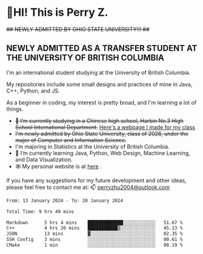 # 🌄HI! This is Perry Z. <br> #
<s>## NEWLY ADMITTED BY OHIO STATE UNIVERSITY!!! ##</s>
## NEWLY ADMITTED AS A TRANSFER STUDENT AT THE UNIVERSITY OF BRITISH COLUMBIA ##
I'm an international student studying at the University of British Columbia. <br>

My repositories include some small designs and practices of mine in Java, C++, Python, and JS. <br>

As a beginner in coding, my interest is pretty broad, and I'm learning a lot of things. <br>
- <s>🔭 I’m currently studying in a Chinese high school, Harbin No.3 High School International Department.</s> [Here's a webpage I made for my class](https://perry2004.github.io/weirdos/)
- <s> I'm newly admitted by Ohio State University, class of 2026, under the major of Computer and Information Science. </s>
- I'm majoring in Statistics at the University of British Columbia. 
- 🌱 I’m currently learning Java, Python, Web Design, Machine Learning, and Data Visualization. 
- 🕸️ My personal website is at <a href="https://zhu-yp.cn">here</a> .  

If you have any suggestions for my future development and other ideas, please feel free to contact me at: 📫 [perryzhu2004@outlook.com](mailto:perryzhu2004@outlook.com)

<!--START_SECTION:waka-->

```txt
From: 13 January 2024 - To: 20 January 2024

Total Time: 9 hrs 49 mins

Markdown      5 hrs 4 mins    █████████████░░░░░░░░░░░░   51.67 %
C++           4 hrs 26 mins   ███████████▒░░░░░░░░░░░░░   45.13 %
JSON          13 mins         ▓░░░░░░░░░░░░░░░░░░░░░░░░   02.35 %
SSH Config    3 mins          ░░░░░░░░░░░░░░░░░░░░░░░░░   00.61 %
CMake         1 min           ░░░░░░░░░░░░░░░░░░░░░░░░░   00.19 %
```

<!--END_SECTION:waka-->
